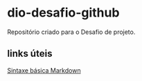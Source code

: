 # dio-desafio-github
Repositório criado para o Desafio de projeto.

## links úteis
[Sintaxe básica Markdown](https://www.markdownguide.org/getting-started/)
